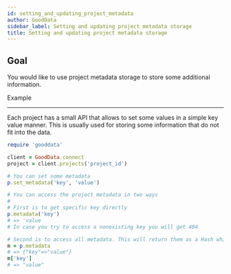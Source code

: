 ```yaml
---
id: setting_and_updating_project_metadata
author: GoodData
sidebar_label: Setting and updating project metadata storage
title: Setting and updating project metadata storage
---
```


Goal
-------

You would like to use project metadata storage to store some additional
information.

Example

--------

Each project has a small API that allows to set some values in a simple
key value manner. This is usually used for storing some information that
do not fit into the data.


```ruby
require 'gooddata'

client = GoodData.connect
project = client.projects('project_id')

# You can set some metadata
p.set_metadata('key', 'value')

# You can access the project metadata in two ways
# 
# First is to get specific key directly
p.metadata('key')
# => 'value
# In case you try to access a nonexisting key you will get 404

# Second is to access all metadata. This will return them as a Hash which you can access as usual
m = p.metadata
# => {"key"=>"value"}
m['key']
# => "value"

```

